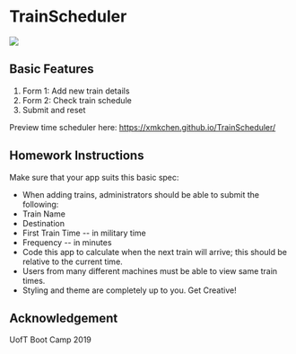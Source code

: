 # TrainScheduler

<a href="http://g.recordit.co/Gx2MCW08JM.gif"><img src="https://media.giphy.com/media/mJ8P8pgXriKCPOVuou/giphy.gif" border="0"></a>

## Basic Features
1. Form 1: Add new train details
2. Form 2: Check train schedule
3. Submit and reset

Preview time scheduler here: https://xmkchen.github.io/TrainScheduler/


## Homework Instructions
Make sure that your app suits this basic spec:

* When adding trains, administrators should be able to submit the following:
* Train Name
* Destination 
* First Train Time -- in military time
* Frequency -- in minutes
* Code this app to calculate when the next train will arrive; this should be relative to the current time.
* Users from many different machines must be able to view same train times.
* Styling and theme are completely up to you. Get Creative!

## Acknowledgement
UofT Boot Camp 2019
